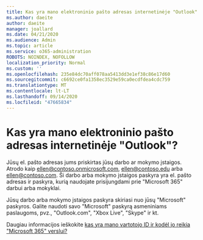 ```yaml
---
title: Kas yra mano elektroninio pašto adresas internetinėje "Outlook"
ms.author: daeite
author: daeite
manager: joallard
ms.date: 04/21/2020
ms.audience: Admin
ms.topic: article
ms.service: o365-administration
ROBOTS: NOINDEX, NOFOLLOW
localization_priority: Normal
ms.custom: ''
ms.openlocfilehash: 235e84dc70aff078aa5413dd3e1ef38c86e17d60
ms.sourcegitcommit: c6692ce0fa1358ec3529e59ca0ecdfdea4cdc759
ms.translationtype: MT
ms.contentlocale: lt-LT
ms.lasthandoff: 09/14/2020
ms.locfileid: "47665834"
---
```

# <a name="what-is-my-email-address-in-outlook-on-the-web"></a>Kas yra mano elektroninio pašto adresas internetinėje "Outlook"?

Jūsų el. pašto adresas jums priskirtas jūsų darbo ar mokymo įstaigos. Atrodo kaip ellen@contoso.onmicrosoft.com, ellen@contoso.edu arba ellen@contoso.com. Ši darbo arba mokymo įstaigos paskyra yra el. pašto adresas ir paskyra, kurią naudojate prisijungdami prie "Microsoft 365" darbui arba mokyklai.

Jūsų darbo arba mokymo įstaigos paskyra skiriasi nuo jūsų "Microsoft" paskyros. Galite naudoti savo "Microsoft" paskyrą asmeniniams paslaugoms, pvz., "Outlook.com", "Xbox Live", "Skype" ir kt.

Daugiau informacijos ieškokite [kas yra mano vartotojo ID ir kodėl jo reikia "Microsoft 365" verslui?](https://support.office.com/article/37da662b-5da6-4b56-a091-2731b2ecc8b4)